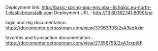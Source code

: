 Deployment link: http://basic-spring-app-env.eba-i6chqiqc.eu-north-1.elasticbeanstalk.com
Deployment URL : http://13.60.162.141:8090/api

login and reg documentation: https://documenter.getpostman.com/view/37063393/2sA3kdAxkr

favorites and transaction documentation : https://documenter.getpostman.com/view/27356758/2sA3rxpt8F
